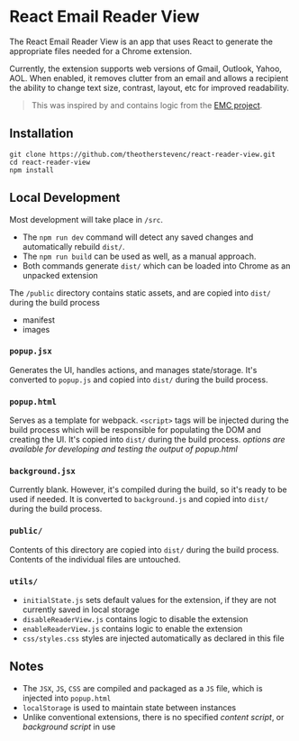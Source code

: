 # React Email Reader View

The React Email Reader View is an app that uses React to generate the appropriate files needed for a Chrome extension.

Currently, the extension supports web versions of Gmail, Outlook, Yahoo, AOL. When enabled, it removes clutter from an email and allows a recipient the ability to change text size, contrast, layout, etc for improved readability.

> This was inspired by and contains logic from the [EMC project](https://github.com/email-markup-consortium/email-reader-view).

## Installation

```
git clone https://github.com/theotherstevenc/react-reader-view.git
cd react-reader-view
npm install
```

## Local Development

Most development will take place in `/src`.

- The `npm run dev` command will detect any saved changes and automatically rebuild `dist/`.
- The `npm run build` can be used as well, as a manual approach.
- Both commands generate `dist/` which can be loaded into Chrome as an unpacked extension

The `/public` directory contains static assets, and are copied into `dist/` during the build process

- manifest
- images

### `popup.jsx`

Generates the UI, handles actions, and manages state/storage. It's converted to `popup.js` and copied into `dist/` during the build process.

### `popup.html`

Serves as a template for webpack. `<script>` tags will be injected during the build process which will be responsible for populating the DOM and creating the UI. It's copied into `dist/` during the build process. _options are available for developing and testing the output of popup.html_

### `background.jsx`

Currently blank. However, it's compiled during the build, so it's ready to be used if needed. It is converted to `background.js` and copied into `dist/` during the build process.

### `public/`

Contents of this directory are copied into `dist/` during the build process. Contents of the individual files are untouched.

### `utils/`

- `initialState.js` sets default values for the extension, if they are not currently saved in local storage
- `disableReaderView.js` contains logic to disable the extension
- `enableReaderView.js` contains logic to enable the extension
- `css/styles.css` styles are injected automatically as declared in this file

## Notes

- The `JSX`, `JS`, `CSS` are compiled and packaged as a `JS` file, which is injected into `popup.html`
- `localStorage` is used to maintain state between instances
- Unlike conventional extensions, there is no specified _content script_, or _background script_ in use
